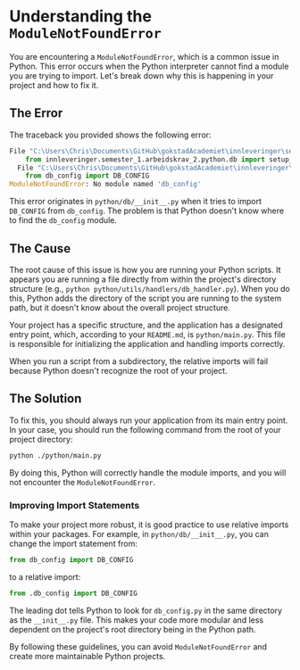 # Understanding the `ModuleNotFoundError`

You are encountering a `ModuleNotFoundError`, which is a common issue in Python. This error occurs when the Python interpreter cannot find a module you are trying to import. Let's break down why this is happening in your project and how to fix it.

## The Error

The traceback you provided shows the following error:

```python
File "C:\Users\Chris\Documents\GitHub\gokstadAcademiet\innleveringer\semester_1\arbeidskrav_2\python\utils\handlers\db_handler.py", line 3, in <module>
    from innleveringer.semester_1.arbeidskrav_2.python.db import setup_database
  File "C:\Users\Chris\Documents\GitHub\gokstadAcademiet\innleveringer\semester_1\arbeidskrav_2\python\db\__init__.py", line 1, in <module>
    from db_config import DB_CONFIG
ModuleNotFoundError: No module named 'db_config'
```

This error originates in `python/db/__init__.py` when it tries to import `DB_CONFIG` from `db_config`. The problem is that Python doesn't know where to find the `db_config` module.

## The Cause

The root cause of this issue is how you are running your Python scripts. It appears you are running a file directly from within the project's directory structure (e.g., `python python/utils/handlers/db_handler.py`). When you do this, Python adds the directory of the script you are running to the system path, but it doesn't know about the overall project structure.

Your project has a specific structure, and the application has a designated entry point, which, according to your `README.md`, is `python/main.py`. This file is responsible for initializing the application and handling imports correctly.

When you run a script from a subdirectory, the relative imports will fail because Python doesn't recognize the root of your project.

## The Solution

To fix this, you should always run your application from its main entry point. In your case, you should run the following command from the root of your project directory:

```bash
python ./python/main.py
```

By doing this, Python will correctly handle the module imports, and you will not encounter the `ModuleNotFoundError`.

### Improving Import Statements

To make your project more robust, it is good practice to use relative imports within your packages. For example, in `python/db/__init__.py`, you can change the import statement from:

```python
from db_config import DB_CONFIG
```

to a relative import:

```python
from .db_config import DB_CONFIG
```

The leading dot tells Python to look for `db_config.py` in the same directory as the `__init__.py` file. This makes your code more modular and less dependent on the project's root directory being in the Python path.

By following these guidelines, you can avoid `ModuleNotFoundError` and create more maintainable Python projects.
